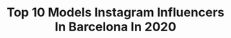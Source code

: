 ---
title: Top 10 Models Instagram Influencers In Barcelona In 2020
description: >-
  Find top models Instagram influencers in Barcelona in 2020. Most popular hashtags: #barcelona #yomequedoencasa #model #selfie.
platform: Instagram
profiles:
  - username: "annabellhaef"
    fullname: >-
      Annabell Häfner
    location: "Spain"
    followers: 3292
    engagement: 1861
    commentsToLikes: 0.035483
    avatar: "https://scontent-ams4-1.cdninstagram.com/v/t51.2885-19/s320x320/12677482_1108072915904600_155703554_a.jpg?_nc_ht=scontent-ams4-1.cdninstagram.com&_nc_ohc=u4QH-FePrXYAX9b7j33&oh=d1ab8044ec93df3002bd037df2aa8979&oe=5EB4AF9B"
    verified: false
    hashtags: "#lfwm, #london, #barcelona, #multiblack"
  - username: "davidbulky"
    fullname: >-
      D A V I D  B U L K Y 🚓
    location: "Spain"
    followers: 12329
    engagement: 869
    commentsToLikes: 0.022097
    avatar: "https://scontent-ams4-1.cdninstagram.com/v/t51.2885-19/s320x320/87685940_2307376706222258_4389806899814465536_n.jpg?_nc_ht=scontent-ams4-1.cdninstagram.com&_nc_ohc=aVIpLSa3KrwAX-gct7g&oh=cc5d7a23e97cd5fe72d6e0bf548ea1f4&oe=5EBBC4D6"
    verified: false
    hashtags: "#ejercicio, #hombres, #sport, #findea"
  - username: "silviasalmerontolosa"
    fullname: >-
      Silvia Salmerón
    location: "Spain"
    followers: 17331
    engagement: 322
    commentsToLikes: 0.127472
    avatar: "https://scontent-ams4-1.cdninstagram.com/v/t51.2885-19/s320x320/87636657_690385275066730_2193039292366848000_n.jpg?_nc_ht=scontent-ams4-1.cdninstagram.com&_nc_ohc=ZTplzsScVqIAX8vCIeQ&oh=a8e31eb9752157aa9abcbc52bf624c27&oe=5EA83292"
    verified: false
    hashtags: "#noticiadigital, #diadelamujer, #8demarzo, #actualidadlegal"
  - username: "itslaiafidalgo"
    fullname: >-
      L A I A   F I D A L G O
    location: "Spain"
    followers: 27811
    engagement: 1399
    commentsToLikes: 0.032357
    avatar: "https://scontent-lhr8-1.cdninstagram.com/v/t51.2885-19/s320x320/46193176_215133012710289_7068768862086365184_n.jpg?_nc_ht=scontent-lhr8-1.cdninstagram.com&_nc_ohc=SOT1t50CE7kAX9i-2P2&oh=3125dfc9f0c35d2b079e9ed7713389b9&oe=5EBB2B8A"
    verified: false
    hashtags: "#moradochallenge, #reggaeton, #badbunny, #bailoencasa"
  - username: "liahbk"
    fullname: >-
      Lia
    location: "Spain"
    followers: 20068
    engagement: 221
    commentsToLikes: 0.078690
    avatar: "https://scontent-ams4-1.cdninstagram.com/v/t51.2885-19/s320x320/83661878_866449293777899_7824652672044105728_n.jpg?_nc_ht=scontent-ams4-1.cdninstagram.com&_nc_ohc=q7Peq0aDZlYAX9RIHl6&oh=36e0fcffc3e1d54cab07eb05be2df4d3&oe=5EBC7EF5"
    verified: false
    hashtags: "#goodmoments, #zarafashion, #outfitinspiration, #sanitarios"
  - username: "fatimaalaoui85"
    fullname: >-
      Fatima El Alaoui
    location: "Spain"
    followers: 23418
    engagement: 259
    commentsToLikes: 0.084221
    avatar: "https://scontent-ams4-1.cdninstagram.com/v/t51.2885-19/s320x320/73457376_964663913890985_626139251741818880_n.jpg?_nc_ht=scontent-ams4-1.cdninstagram.com&_nc_ohc=f908c8JHDWEAX9R6gAx&oh=a81809f3cfefdca79f832bd12e4a0a3f&oe=5E86D744"
    verified: false
    hashtags: ""
  - username: "antonio.j.j.g"
    fullname: >-
      Antonio Junquera
    location: "Spain"
    followers: 28196
    engagement: 1028
    commentsToLikes: 0.011041
    avatar: "https://scontent-amt2-1.cdninstagram.com/v/t51.2885-19/s320x320/21479935_351891645259439_7328747798063480832_a.jpg?_nc_ht=scontent-amt2-1.cdninstagram.com&_nc_ohc=_K5B8k5bTWYAX_gdNMJ&oh=d7c83612c8d556fc999f184938630289&oe=5EB9295C"
    verified: false
    hashtags: ""
  - username: "barbora_dlaskova"
    fullname: >-
      Barbora Dlasková
    location: "Spain"
    followers: 5447
    engagement: 594
    commentsToLikes: 0.032171
    avatar: "https://scontent-ams4-1.cdninstagram.com/v/t51.2885-19/s320x320/50739739_323417148381178_1218776006228180992_n.jpg?_nc_ht=scontent-ams4-1.cdninstagram.com&_nc_ohc=yp2ed3YZeZQAX8rt-_3&oh=5487f05cdc49205a03876b99eccdef2d&oe=5EB2A5BA"
    verified: false
    hashtags: "#modelspolaroids, #blueeyes, #editorial, #focusing"
  - username: "keko_frenchie"
    fullname: >-
      Keko Frenchie
    location: "Spain"
    followers: 18404
    engagement: 586
    commentsToLikes: 0.015384
    avatar: "https://scontent-lhr8-1.cdninstagram.com/v/t51.2885-19/s320x320/73207304_536205193595860_310494636210651136_n.jpg?_nc_ht=scontent-lhr8-1.cdninstagram.com&_nc_ohc=J56FxGCGelIAX_Dl7ZZ&oh=3777e81d2837d2b2af5bbff4cd10937d&oe=5EBA3820"
    verified: false
    hashtags: "#frenchie, #frenchiedog, #dogs, #interiorismo"
  - username: "gemmarocagarcia"
    fullname: >-
      𝑮𝒆𝒎𝒎𝒂 𝑹𝒐𝒄𝒂 𝑮𝒂𝒓𝒄𝒊́𝒂
    location: "Spain"
    followers: 2454
    engagement: 1243
    commentsToLikes: 0.086943
    avatar: "https://scontent-lhr8-1.cdninstagram.com/v/t51.2885-19/s320x320/85195264_147210416342684_2109905626212597760_n.jpg?_nc_ht=scontent-lhr8-1.cdninstagram.com&_nc_ohc=V-ojMIGB9ZAAX_6qVxA&oh=e460484ffa1837e6a23d2c61e392043c&oe=5EBC374B"
    verified: false
    hashtags: "#dancedance, #makeup, #moodoftheday, #2020"
---